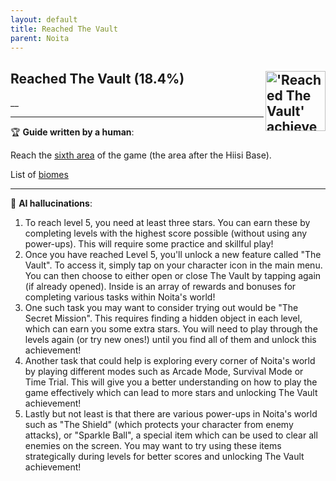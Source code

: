 ```yaml
---
layout: default
title: Reached The Vault
parent: Noita
---
```


## Reached The Vault (18.4%) <img align="right" src="https://cdn.cloudflare.steamstatic.com/steamcommunity/public/images/apps/881100/7e66ed4b29a19b4fbe2a7ef4f7384aabaad2f57a.jpg" alt="'Reached The Vault' achievement icon" width="96" height="96">

__

---

:trophy: **Guide written by a human**:

Reach the [sixth area](https://noita.wiki.com/wiki/The_Vault) of the game (the area after the Hiisi Base). 

List of [biomes](https://noita.wiki.gg/wiki/Biomes)

---

:robot: **AI hallucinations**:

1. To reach level 5, you need at least three stars. You can earn these by completing levels with the highest score possible (without using any power-ups). This will require some practice and skillful play!
2. Once you have reached Level 5, you'll unlock a new feature called "The Vault". To access it, simply tap on your character icon in the main menu. You can then choose to either open or close The Vault by tapping again (if already opened). Inside is an array of rewards and bonuses for completing various tasks within Noita's world!
3. One such task you may want to consider trying out would be "The Secret Mission". This requires finding a hidden object in each level, which can earn you some extra stars. You will need to play through the levels again (or try new ones!) until you find all of them and unlock this achievement!
4. Another task that could help is exploring every corner of Noita's world by playing different modes such as Arcade Mode, Survival Mode or Time Trial. This will give you a better understanding on how to play the game effectively which can lead to more stars and unlocking The Vault achievement!
5. Lastly but not least is that there are various power-ups in Noita's world such as "The Shield" (which protects your character from enemy attacks), or "Sparkle Ball", a special item which can be used to clear all enemies on the screen. You may want to try using these items strategically during levels for better scores and unlocking The Vault achievement!
